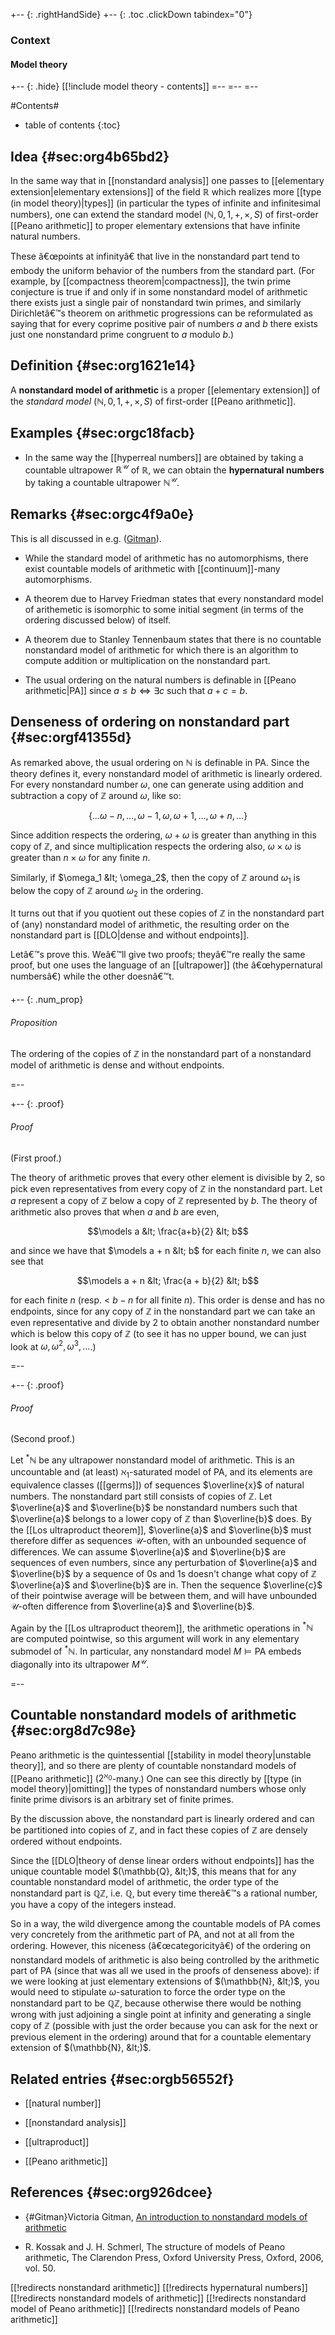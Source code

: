 +-- {: .rightHandSide}
+-- {: .toc .clickDown tabindex="0"}
### Context
#### Model theory
+-- {: .hide}
[[!include model theory - contents]]
=--
=--
=--

#Contents#
* table of contents
{:toc}

## Idea {#sec:org4b65bd2}

In the same way that in [[nonstandard
analysis]] one passes to [[elementary
extension|elementary extensions]] of the field
$\mathbb{R}$ which realizes more [[type (in model
theory)|types]] (in particular the types of infinite and
infinitesimal numbers), one can extend the standard model
$(\mathbb{N}, 0, 1, +, \times, S)$ of first-order [[Peano
arithmetic]] to proper elementary extensions that have
infinite natural numbers.

These â€œpoints at infinityâ€ that live in the nonstandard part tend to
embody the uniform behavior of the numbers from the standard part. (For
example, by [[compactness
theorem|compactness]], the twin prime conjecture is true
if and only if in some nonstandard model of arithmetic there exists just
a single pair of nonstandard twin primes, and similarly Dirichletâ€™s
theorem on arithmetic progressions can be reformulated as saying that
for every coprime positive pair of numbers $a$ and $b$ there exists just
one nonstandard prime congruent to $a$ modulo $b$.)

## Definition {#sec:org1621e14}

A **nonstandard model of arithmetic** is a proper
[[elementary extension]] of the *standard
model* $(\mathbb{N}, 0, 1, +, \times, S)$ of first-order
[[Peano arithmetic]].

## Examples {#sec:orgc18facb}

-   In the same way the [[hyperreal
    numbers]] are obtained by taking a countable
    ultrapower $\mathbb{R}^{\mathcal{U}}$ of $\mathbb{R}$, we can obtain
    the **hypernatural numbers** by taking a countable ultrapower
    $\mathbb{N}^{\mathcal{U}}$.

## Remarks {#sec:orgc4f9a0e}

This is all discussed in e.g. ([Gitman](#Gitman)).

-   While the standard model of arithmetic has no automorphisms, there
    exist countable models of arithmetic with
    [[continuum]]-many automorphisms.

-   A theorem due to Harvey Friedman states that every nonstandard model
    of arithemetic is isomorphic to some initial segment (in terms of
    the ordering discussed below) of itself.

-   A theorem due to Stanley Tennenbaum states that there is no
    countable nonstandard model of arithmetic for which there is an
    algorithm to compute addition or multiplication on the
    nonstandard part.

-   The usual ordering on the natural numbers is definable in
    [[Peano arithmetic|PA]] since
    $a \leq b \iff \exists c$ such that $a + c = b$.

## Denseness of ordering on nonstandard part {#sec:orgf41355d}

As remarked above, the usual ordering on $\mathbb{N}$ is definable in
$\mathsf{PA}$. Since the theory defines it, every nonstandard model of
arithmetic is linearly ordered. For every nonstandard number $\omega$,
one can generate using addition and subtraction a copy of $\mathbb{Z}$
around $\omega$, like so:

$$\left\{ \dots \omega - n, \dots, \omega - 1, \omega, \omega + 1, \dots, \omega + n, \dots\right\}$$

Since addition respects the ordering, $\omega + \omega$ is greater than
anything in this copy of $\mathbb{Z}$, and since multiplication respects
the ordering also, $\omega \times \omega$ is greater than
$n \times \omega$ for any finite $n$.

Similarly, if $\omega_1 &lt; \omega_2$, then the copy of $\mathbb{Z}$
around $\omega_1$ is below the copy of $\mathbb{Z}$ around $\omega_2$ in
the ordering.

It turns out that if you quotient out these copies of $\mathbb{Z}$ in
the nonstandard part of (any) nonstandard model of arithmetic, the
resulting order on the nonstandard part is [[DLO|dense and
without endpoints]].

Letâ€™s prove this. Weâ€™ll give two proofs; theyâ€™re really the same proof,
but one uses the language of an
[[ultrapower]] (the â€œhypernatural numbersâ€)
while the other doesnâ€™t.

+-- {: .num_prop}
###### Proposition

The ordering of the copies of $\mathbb{Z}$ in the nonstandard part of a
nonstandard model of arithmetic is dense and without endpoints.

=--

+-- {: .proof}
###### Proof

(First proof.)

The theory of arithmetic proves that every other element
is divisible by $2$, so pick even representatives from every copy of
$\mathbb{Z}$ in the nonstandard part. Let $a$ represent a copy of
$\mathbb{Z}$ below a copy of $\mathbb{Z}$ represented by $b$. The theory
of arithmetic also proves that when $a$ and $b$ are even,

$$\models a &lt; \frac{a+b}{2} &lt; b$$

and since we have that $\models a + n &lt; b$ for each finite $n$, we
can also see that

$$\models a + n &lt; \frac{a + b}{2} &lt; b$$

for each finite $n$ (resp. &lt; $b - n$ for all finite $n$). This order
is dense and has no endpoints, since for any copy of $\mathbb{Z}$ in the
nonstandard part we can take an even representative and divide by $2$ to
obtain another nonstandard number which is below this copy of
$\mathbb{Z}$ (to see it has no upper bound, we can just look at
$\omega, \omega^2, \omega^3, \dots$.)

=--

+-- {: .proof}
###### Proof

(Second proof.)

Let $^*\mathbb{N}$ be any ultrapower nonstandard model of arithmetic. This is an uncountable and (at least) $\aleph_{1}$-saturated model of $\mathsf{PA}$, and its elements are equivalence classes ([[germs]]) of sequences $\overline{x}$ of natural numbers. The nonstandard part still consists of copies of $\mathbb{Z}$. Let $\overline{a}$ and $\overline{b}$ be nonstandard numbers such that $\overline{a}$ belongs to a lower copy of $\mathbb{Z}$ than $\overline{b}$ does. By the [[Los ultraproduct theorem]], $\overline{a}$ and $\overline{b}$ must therefore differ as sequences $\mathcal{U}$-often, with an unbounded sequence of differences. We can assume $\overline{a}$ and $\overline{b}$ are sequences of even numbers, since any perturbation of $\overline{a}$ and $\overline{b}$ by a sequence of $0$s and $1$s doesn't change what copy of $\mathbb{Z}$ $\overline{a}$ and $\overline{b}$ are in. Then the sequence $\overline{c}$ of their pointwise average will be between them, and will have unbounded $\mathcal{U}$-often difference from $\overline{a}$ and $\overline{b}$.

Again by the [[Los ultraproduct theorem]], the arithmetic operations in $^*\mathbb{N}$ are computed pointwise, so this argument will work in any elementary submodel of $^*\mathbb{N}$. In particular, any nonstandard model $M \models \mathsf{PA}$ embeds diagonally into its ultrapower $M^{\mathcal{U}}$.

=--

## Countable nonstandard models of arithmetic {#sec:org8d7c98e}

Peano arithmetic is the quintessential [[stability in
model theory|unstable theory]], and so there are plenty of
countable nonstandard models of [[Peano
arithmetic]] ($2^{\aleph_0}$-many.) One can
see this directly by [[type (in model
theory)|omitting]] the types of nonstandard numbers whose
only finite prime divisors is an arbitrary set of finite primes.

By the discussion above, the nonstandard part is linearly ordered and
can be partitioned into copies of $\mathbb{Z}$, and in fact these copies
of $\mathbb{Z}$ are densely ordered without endpoints.

Since the [[DLO|theory of dense linear orders without
endpoints]] has the unique countable model
$(\mathbb{Q}, &lt;)$, this means that for any countable nonstandard
model of arithmetic, the order type of the nonstandard part is
$\mathbb{Q} \mathbb{Z}$, i.e. $\mathbb{Q}$, but every time thereâ€™s a
rational number, you have a copy of the integers instead.

So in a way, the wild divergence among the countable models of
$\mathsf{PA}$ comes very concretely from the arithmetic part of
$\mathsf{PA}$, and not at all from the ordering. However, this niceness
(â€œcategoricityâ€) of the ordering on nonstandard models of arithmetic is
also being controlled by the arithmetic part of $\mathsf{PA}$ (since
that was all we used in the proofs of denseness above): if we were looking at just
elementary extensions of $(\mathbb{N}, &lt;)$, you would need to
stipulate $\omega$-saturation to force the order type on the
nonstandard part to be $\mathbb{Q} \mathbb{Z}$, because otherwise
there would be nothing wrong with just adjoining a single point at infinity and
generating a single copy of $\mathbb{Z}$ (possible with just the order because you can ask for the next or previous element in the ordering) around that for a countable
elementary extension of $(\mathbb{N}, &lt;)$.

## Related entries {#sec:orgb56552f}

-   [[natural number]]

-   [[nonstandard analysis]]

-   [[ultraproduct]]

-   [[Peano arithmetic]]

## References {#sec:org926dcee}

-   {#Gitman}Victoria Gitman, [An introduction to nonstandard models
    of arithmetic](https://boolesrings.org/victoriagitman/2015/04/22/an-introduction-to-nonstandard-models-of-arithmetic)

-   R. Kossak and J. H. Schmerl, The structure of models of Peano arithmetic, The Clarendon Press, Oxford University Press, Oxford, 2006, vol. 50. 

[[!redirects nonstandard arithmetic]]
[[!redirects hypernatural numbers]]
[[!redirects nonstandard models of arithmetic]]
[[!redirects nonstandard model of Peano arithmetic]]
[[!redirects nonstandard models of Peano arithmetic]]
